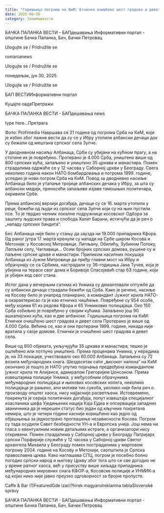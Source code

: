 ```yaml
---
title: "Годишњица погрома на КиМ: Етнички очишћено шест градова и девет села"
date: 2025-06-30
category: Занимљивости
---
```


БАЧКА ПАЛАНКА ВЕСТИ - БАПдешавања Информативни портал - општине Бачка Паланка, Бач, Бачки Петровац

Ulogujte se / Pridružite se

romanianews

Ulogujte se / Pridružite se

понедељак, јун 30, 2025

Ulogujte se / Pridružite se

БАП ВЕСТИИнформативни портал

Куцајте овдеПретражи

БАЧКА ПАЛАНКА ВЕСТИ - БАПдешавања news

type here...Претрага

Фото: Profimedia
            Навршава се 21 година од погрома Срба на КиМ, који је избио због лажне вести да су се у Ибру утопили албански дечаци док су бежали од мештана српског села Зупче.

У дводневном насиљу Албанаца, Срби су убијани на кућном прагу, а на стотине их је повређено. Протерано је 4.000 Срба, уништено више од 800 српских кућа, запаљено и уништено 35 цркава и манастира. Помен страдалима одржаће се у 12 часова у Саборној цркви у Београду.
Свега неколико година након НАТО бомбардовања и погрома 1999. године, уследио је нови погром Срба на КиМ. Повод за дводневно насиље Албанаца било је утапање тројице албанских дечака у Ибру, за шта су албански медији, преносећи запаљиве изјаве тамошњих политичара, окривили Србе.


Према албанској верзији догађаја, дечаци су се 16. марта утопили у реци, бежећи од људи из српског села Зупче који су на њих пустили псе. То је тврдио челник локалне подружнице косовског Одбора за заштиту људских права и слобода Халит Барани, истичући да је реч о „нападу српских бандита“.


Бес Албанаца није било у стању да заузда ни 19.000 припадника Кфора.
Од раног јутра 17. марта кренули су напади на Србе широм Косова и Метохије: у Косовској Митровици, Липљану, Обилићу, Зубином Потоку, Лапљем селу, Чаглавици… Осим бројних српских домова, рушене су и паљене српске цркве и манастири.
Приликом насилних покушаја Албанаца из Јужне Митровице да пређу главни мост на Ибру и обрачунају се са Србима, настрадали су 36-годишња Јана Тучев, која је убијена на тераси свог дома и Боривоје Спасојевић стар 63 године, који је убијен код свог стана.


Истог дана у вечерњим сатима из Унмика су демантовали оптужбе да су албански дечаци страдали бежећи од Срба. Како је речено, насиље на Косову било је унапред планирано, а командант Јужног крила НАТО-а окарактерисао га је као етничко чишћење.
Повређене су 954 особе, међу којима 61 из редова Кфора и 65 Унмикових полицајаца. Око 150 Срба озбиљно је повређено у својим кућама. Запаљено још 90 ашкалијских кућа, као и две албанске.
Годишњица погрома на КиМ: Етнички очишћено шест градова и девет села
Протерано је више од 4.000 Срба. Већина се, као и они протерани 1999. године, никада није вратила у своје домове. Етнички је очишћено шест градова и девет села.












Више од 800 објеката, укључујући 35 цркава и манастира, тешко је оштећено или потпуно уништено.
Према проценама Унмика, у нередима је, на 33 локације, учествовало око 60.000 Албанаца. Запаљена су 72 возила међународних снага.
Шездесетак сати „високог напона“ на КиМ окончано је пошто је НАТО упутио појачања предвођена командантом јужног крила те Алијансе, адмиралом Грегоријем Џонсоном.
Према извештајима полиције Унмика, у међусобним обрачунима међународних полицајаца и њихових косовских колега, неколико полицајаца је рањено, али мотиви тих сукоба, уколико није била реч о производу општег хаоса, нису најјасније расветљени.
Истовремено, покренута је серија политичких догађаја, попут извештаја специјалног изасланика шефа Уједињених нација Каја Ејдеа и опсервација западних званичника да је нерешен статус био један од кључних покретача немира, што је четири године касније коришћено као једно од објашњења за једнострано проглашење независности Косова.
Погром су тада осудили Савет безбедности УН-а и Европска унија. Још нема ни гласа о евентуалним новим детаљима истраге, а организатори нису откривени.
Помен страдалима у Саборној цркви у Београду
Патријарх српски Порфирије служиће у 12 часова у Саборној цркви Светог архангела Михаила у Београду помен пострадалима у мартовом погрому 2004. године на Косову и Метохији, саопштила је Српска православна црква.
Како наглашава СПЦ, погром је посебно болно погодио српски народ и његову Цркву због тога што се све догодио не у време ратног хаоса, већ у присуству више хиљада припадника међународних мировних снага КФОР-а, Косовске полиције и УНМИК-а од којих нико није јавно преузео одговорност за бројне пропусте.

Caffe & Bar (1)FeaturedGde izaći?hírek magyarulreklamna tablaSlovenské správy

БАЧКА ПАЛАНКА ВЕСТИ - БАПдешавања Информативни портал - општине Бачка Паланка, Бач, Бачки Петровац
